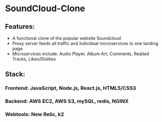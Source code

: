 # SoundCloud-Clone
## Features:
- A functional clone of the popular website Soundcloud
- Proxy server feeds all traffic and individual microservices to one landing page
- Microservices include: Audio Player, Album Art, Comments, Realted Tracks, Likes/Dislikes

## Stack:
### Frontend: JavaScript, Node.js, React.js, HTML5/CSS3
### Backend: AWS EC2, AWS S3, mySQL, redis, NGINX
### Webtools: New Relic, k2
